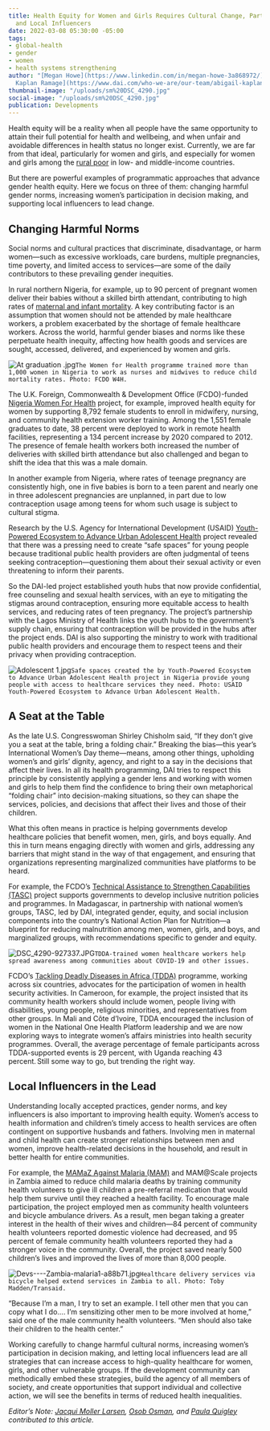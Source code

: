 ```yaml
---
title: Health Equity for Women and Girls Requires Cultural Change, Participation,
  and Local Influencers
date: 2022-03-08 05:30:00 -05:00
tags:
- global-health
- gender
- women
- health systems strengthening
author: "[Megan Howe](https://www.linkedin.com/in/megan-howe-3a868972/) and [Abigail
  Kaplan Ramage](https://www.dai.com/who-we-are/our-team/abigail-kaplan-ramage) "
thumbnail-image: "/uploads/sm%20DSC_4290.jpg"
social-image: "/uploads/sm%20DSC_4290.jpg"
publication: Developments
---
```


Health equity will be a reality when all people have the same opportunity to attain their full potential for health and wellbeing, and when unfair and avoidable differences in health status no longer exist. Currently, we are far from that ideal, particularly for women and girls, and especially for women and girls among the [rural poor](https://cdn.who.int/media/docs/default-source/documents/gender/un-hlpc-itt-policy-brief-rural-inequalities-2021_print.pdf?sfvrsn=155e5f0e_5&download=true) in low- and middle-income countries.  

But there are powerful examples of programmatic approaches that advance gender health equity. Here we focus on three of them: changing harmful gender norms, increasing women’s participation in decision making, and supporting local influencers to lead change. 





## Changing Harmful Norms 

Social norms and cultural practices that discriminate, disadvantage, or harm women—such as excessive workloads, care burdens, multiple pregnancies, time poverty, and limited access to services—are some of the daily contributors to these prevailing gender inequities.  

In rural northern Nigeria, for example, up to 90 percent of pregnant women deliver their babies without a skilled birth attendant, contributing to high rates of [maternal and infant mortality](https://www.worldbank.org/en/data/datatopics/gender/country/Nigeria). A key contributing factor is an assumption that women should not be attended by male healthcare workers, a problem exacerbated by the shortage of female healthcare workers. Across the world, harmful gender biases and norms like these perpetuate health inequity, affecting how health goods and services are sought, accessed, delivered, and experienced by women and girls.  

![At graduation .jpg](/uploads/At%20graduation%20.jpg)`The Women for Health programme trained more than 1,000 women in Nigeria to work as nurses and midwives to reduce child mortality rates. Photo: FCDO W4H.`  

The U.K. Foreign, Commonwealth & Development Office (FCDO)-funded [Nigeria Women For Health](https://www.dai.com/our-work/projects/nigeria-women-for-health-w4h) project, for example, improved health equity for women by supporting 8,792 female students to enroll in midwifery, nursing, and community health extension worker training. Among the 1,551 female graduates to date, 38 percent were deployed to work in remote health facilities, representing a 134 percent increase by 2020 compared to 2012. The presence of female health workers both increased the number of deliveries with skilled birth attendance but also challenged and began to shift the idea that this was a male domain. 

In another example from Nigeria, where rates of teenage pregnancy are consistently high, one in five babies is born to a teen parent and nearly one in three adolescent pregnancies are unplanned, in part due to low contraception usage among teens for whom such usage is subject to cultural stigma.  

Research by the U.S. Agency for International Development (USAID) [Youth-Powered Ecosystem to Advance Urban Adolescent Health](https://www.dai.com/our-work/projects/nigeria-improving-adolescent-health-and-well-being-in-urban-areas) project revealed that there was a pressing need to create “safe spaces” for young people because traditional public health providers are often judgmental of teens seeking contraception—questioning them about their sexual activity or even threatening to inform their parents.  

So the DAI-led project established youth hubs that now provide confidential, free counseling and sexual health services, with an eye to mitigating the stigmas around contraception, ensuring more equitable access to health services, and reducing rates of teen pregnancy. The project’s partnership with the Lagos Ministry of Health links the youth hubs to the government’s supply chain, ensuring that contraception will be provided in the hubs after the project ends. DAI is also supporting the ministry to work with traditional public health providers and encourage them to respect teens and their privacy when providing contraception.  

![Adolescent 1.jpg](/uploads/Adolescent%201.jpg)`Safe spaces created the by Youth-Powered Ecosystem to Advance Urban Adolescent Health project in Nigeria provide young people with access to healthcare services they need. Photo: USAID Youth-Powered Ecosystem to Advance Urban Adolescent Health.`

## A Seat at the Table 

As the late U.S. Congresswoman Shirley Chisholm said, “If they don’t give you a seat at the table, bring a folding chair.” Breaking the bias—this year’s International Women’s Day theme—means, among other things, upholding women’s and girls’ dignity, agency, and right to a say in the decisions that affect their lives. In all its health programming, DAI tries to respect this principle by consistently applying a gender lens and working with women and girls to help them find the confidence to bring their own metaphorical “folding chair” into decision-making situations, so they can shape the services, policies, and decisions that affect their lives and those of their children.  

What this often means in practice is helping governments develop healthcare policies that benefit women, men, girls, and boys equally. And this in turn means engaging directly with women and girls, addressing any barriers that might stand in the way of that engagement, and ensuring that organizations representing marginalized communities have platforms to be heard.  

For example, the FCDO’s [Technical Assistance to Strengthen Capabilities (TASC)](https://www.dai.com/our-work/projects/worldwide-technical-assistance-to-strengthen-capabilities) project supports governments to develop inclusive nutrition policies and programmes. In Madagascar, in partnership with national women’s groups, TASC, led by DAI, integrated gender, equity, and social inclusion components into the country’s National Action Plan for Nutrition—a blueprint for reducing malnutrition among men, women, girls, and boys, and marginalized groups, with recommendations specific to gender and equity.  

![DSC_4290-927337.JPG](/uploads/DSC_4290-927337.JPG)`TDDA-trained women healthcare workers help spread awareness among communities about COVID-19 and other issues.`

FCDO’s [Tackling Deadly Diseases in Africa (TDDA)](https://www.dai.com/our-work/projects/africa-tackling-deadly-diseases-in-africa-program) programme, working across six countries, advocates for the participation of women in health security activities. In Cameroon, for example, the project insisted that its community health workers should include women, people living with disabilities, young people, religious minorities, and representatives from other groups. In Mali and Côte d’Ivoire, TDDA encouraged the inclusion of women in the National One Health Platform leadership and we are now exploring ways to integrate women’s affairs ministries into health security programmes. Overall, the average percentage of female participants across TDDA-supported events is 29 percent, with Uganda reaching 43 percent. Still some way to go, but trending the right way. 

## Local Influencers in the Lead 

Understanding locally accepted practices, gender norms, and key influencers is also important to improving health equity. Women’s access to health information and children’s timely access to health services are often contingent on supportive husbands and fathers. Involving men in maternal and child health can create stronger relationships between men and women, improve health-related decisions in the household, and result in better health for entire communities. 

For example, the [MAMaZ Against Malaria (MAM)](https://www.dai.com/our-work/projects/zambia-mamaz-against-malaria) and MAM@Scale projects in Zambia aimed to reduce child malaria deaths by training community health volunteers to give ill children a pre-referral medication that would help them survive until they reached a health facility. To encourage male participation, the project employed men as community health volunteers and bicycle ambulance drivers. As a result, men began taking a greater interest in the health of their wives and children—84 percent of community health volunteers reported domestic violence had decreased, and 95 percent of female community health volunteers reported they had a stronger voice in the community. Overall, the project saved nearly 500 children’s lives and improved the lives of more than 8,000 people.  

![Devs----Zambia-malaria1-a88b71.jpg](/uploads/Devs----Zambia-malaria1-a88b71.jpg)`Healthcare delivery services via bicycle helped extend services in Zambia to all. Photo: Toby Madden/Transaid.`

“Because I’m a man, I try to set an example. I tell other men that you can copy what I do…. I’m sensitizing other men to be more involved at home,” said one of the male community health volunteers. “Men should also take their children to the health center.” 

Working carefully to change harmful cultural norms, increasing women’s participation in decision making, and letting local influencers lead are all strategies that can increase access to high-quality healthcare for women, girls, and other vulnerable groups. If the development community can methodically embed these strategies, build the agency of all members of society, and create opportunities that support individual and collective action, we will see the benefits in terms of reduced health inequalities.   

*Editor’s Note: [Jacqui Moller Larsen](https://www.dai.com/who-we-are/our-team/jacqui-larsen), [Osob Osman](https://www.linkedin.com/in/osob-osman/), and [Paula Quigley](https://www.dai.com/who-we-are/our-team/paula-quigley) contributed to this article.* 